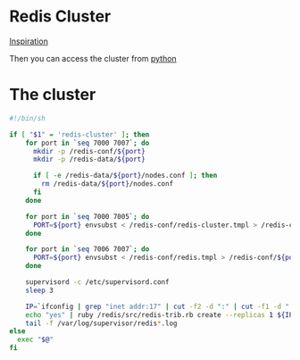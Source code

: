 # Redis Cluster

[Inspiration](https://github.com/Grokzen/docker-redis-cluster)

Then you can access the cluster from [python](https://github.com/Grokzen/redis-py-cluster)

# The cluster

```bash
#!/bin/sh

if [ "$1" = 'redis-cluster' ]; then
    for port in `seq 7000 7007`; do
      mkdir -p /redis-conf/${port}
      mkdir -p /redis-data/${port}

      if [ -e /redis-data/${port}/nodes.conf ]; then
        rm /redis-data/${port}/nodes.conf
      fi
    done

    for port in `seq 7000 7005`; do
      PORT=${port} envsubst < /redis-conf/redis-cluster.tmpl > /redis-conf/${port}/redis.conf
    done

    for port in `seq 7006 7007`; do
      PORT=${port} envsubst < /redis-conf/redis.tmpl > /redis-conf/${port}/redis.conf
    done

    supervisord -c /etc/supervisord.conf
    sleep 3

    IP=`ifconfig | grep "inet addr:17" | cut -f2 -d ":" | cut -f1 -d " "`
    echo "yes" | ruby /redis/src/redis-trib.rb create --replicas 1 ${IP}:7000 ${IP}:7001 ${IP}:7002 ${IP}:7003 ${IP}:7004 ${IP}:7005
    tail -f /var/log/supervisor/redis*.log
else
  exec "$@"
fi

```